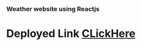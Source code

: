 ### Weather website using Reactjs

# Deployed Link [CLickHere](https://lustrous-tartufo-0525f1.netlify.app)
